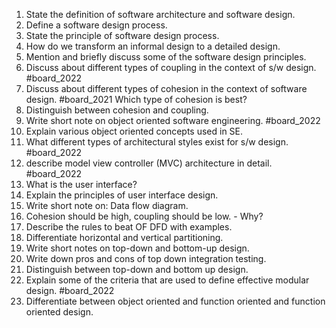1. State the definition of software architecture and software design.
2. Define a software design process.
3. State the principle of software design process.
4. How do we transform an  informal design to a detailed design.
5. Mention and briefly discuss some of the software design principles.
6. Discuss about different types of coupling in the context of s/w design. #board_2022 
7. Discuss about different types of cohesion in the context of software design. #board_2021  Which type of cohesion is best?
8. Distinguish between cohesion and coupling.
9. Write short note on object oriented software engineering. #board_2022 
10. Explain various object oriented concepts used in SE.
11. What different types of architectural styles exist for s/w design. #board_2022 
12. describe model view controller (MVC) architecture in detail. #board_2022 
13. What is the user interface?
14. Explain the principles of user interface design.
15. Write short note on: Data flow diagram.
16. Cohesion should be high, coupling should be low. - Why?
17. Describe the rules to beat OF DFD with examples. 
18. Differentiate horizontal and vertical partitioning.
19. Write short notes on top-down and bottom-up design.
20. Write down pros and cons of top down integration testing.
21. Distinguish between top-down and bottom up design.
22. Explain some of the criteria that are used to define effective modular design. #board_2022 
23. Differentiate between object oriented and function oriented and function oriented design.